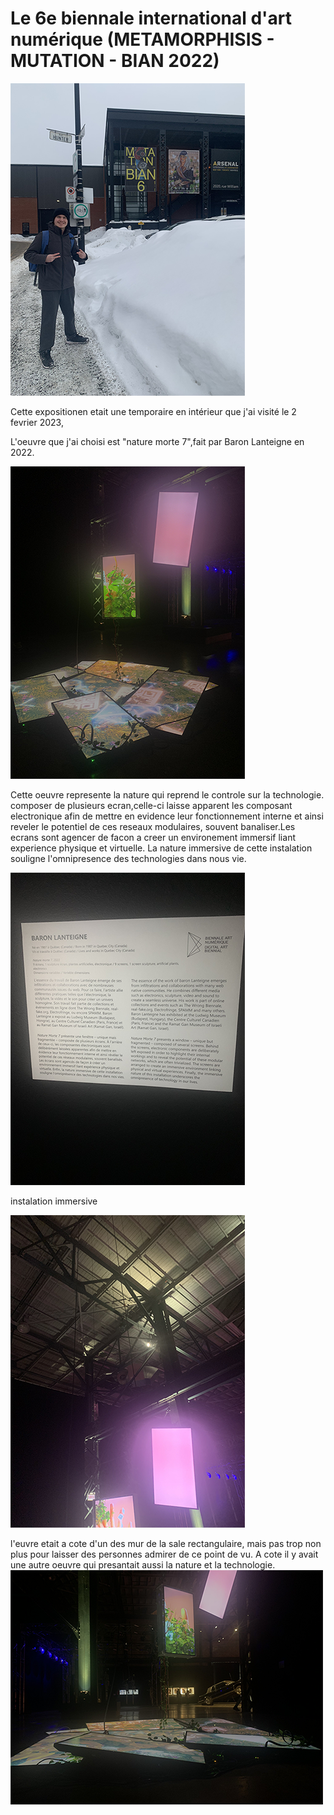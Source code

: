 # Le 6e biennale international d'art numérique (METAMORPHISIS - MUTATION - BIAN 2022)

![photo devant entrer](https://github.com/Ferylane/H23_V13_INSPIRATIONS_FERRANTELAMBERT/blob/main/BIAN/photo/photo_devant_entrer.png)

Cette expositionen etait une temporaire en intérieur que j'ai visité le 2 fevrier 2023,

L'oeuvre que j'ai choisi est "nature morte 7",fait par Baron Lanteigne en 2022.

![photo euvre 04](https://github.com/Ferylane/H23_V13_INSPIRATIONS_FERRANTELAMBERT/blob/main/BIAN/photo/photo_oeuvre_04.png)

Cette oeuvre represente la nature qui reprend le controle sur la technologie. composer de plusieurs ecran,celle-ci laisse apparent les composant electronique afin de mettre en evidence leur fonctionnement interne et ainsi reveler le potentiel de ces reseaux modulaires, souvent banaliser.Les ecrans sont agencer de facon a creer un environement immersif liant experience physique et virtuelle. La nature immersive de cette instalation souligne l'omnipresence des technologies dans nous vie.

![photo info](https://github.com/Ferylane/H23_V13_INSPIRATIONS_FERRANTELAMBERT/blob/main/BIAN/photo/photo_info.png)

instalation immersive


![photo instalation](https://github.com/Ferylane/H23_V13_INSPIRATIONS_FERRANTELAMBERT/blob/main/BIAN/photo/photo_instalation.png)

l'euvre etait a cote d'un des mur de la sale rectangulaire, mais pas trop non plus pour laisser des personnes admirer de ce point de vu. A cote il y avait une autre oeuvre qui presantait aussi la nature et la technologie.
![photo oeuvre 01](https://github.com/Ferylane/H23_V13_INSPIRATIONS_FERRANTELAMBERT/blob/main/BIAN/photo/photo_oeuvre_01.png)


